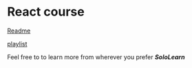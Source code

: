 # React course

[Readme](https://github.com/ramico/MDs/tree/main/react)

[playlist](https://www.youtube.com/playlist?list=PL4cUxeGkcC9gZD-Tvwfod2gaISzfRiP9d)

Feel free to to learn more from wherever you prefer ***SoloLearn***